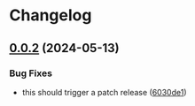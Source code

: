 # Changelog

## [0.0.2](https://github.com/jariikonen/release-please-test/compare/package-b-v0.0.1...package-b-v0.0.2) (2024-05-13)


### Bug Fixes

* this should trigger a patch release ([6030de1](https://github.com/jariikonen/release-please-test/commit/6030de1149b20f132775ac19204babf84b525fc8))
